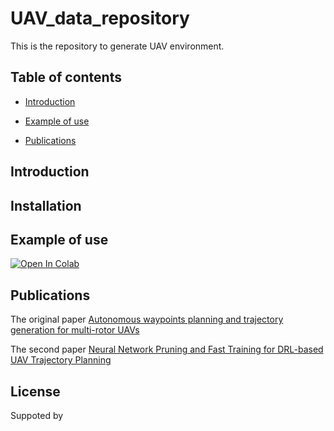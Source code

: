 # UAV_data_repository
This is the repository to generate UAV environment.

## Table of contents
- [Introduction](#Introduction)

- [Example of use](#Example-of-use)

- [Publications](#Publications)

## Introduction

## Installation

## Example of use
[![Open In Colab](https://colab.research.google.com/assets/colab-badge.svg)](https://github.com/Dr-Qiu-s-research-team/UAV_data_repository/blob/main/generator.ipynb)

## Publications

The original paper [Autonomous waypoints planning and trajectory generation for multi-rotor UAVs](https://dl.acm.org/doi/abs/10.1145/3313151.3313163)

The second paper [Neural Network Pruning and Fast Training for DRL-based UAV Trajectory Planning](https://ieeexplore.ieee.org/abstract/document/9712561)

## License

Suppoted by 


